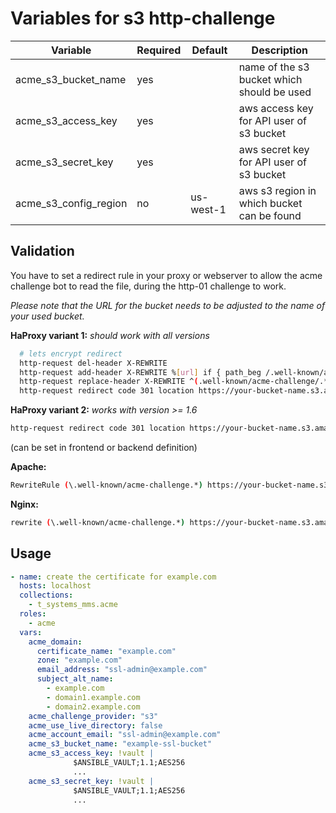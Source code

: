 # Variables for s3 http-challenge

| Variable              | Required | Default   | Description
|-----------------------|----------|-----------|------------
| acme_s3_bucket_name   | yes      |           | name of the s3 bucket which should be used
| acme_s3_access_key    | yes      |           | aws access key for API user of s3 bucket
| acme_s3_secret_key    | yes      |           | aws secret key for API user of s3 bucket
| acme_s3_config_region | no       | us-west-1 | aws s3 region in which bucket can be found

## Validation

You have to set a redirect rule in your proxy or webserver to allow the acme challenge bot to read the file, during the http-01 challenge to work.

*Please note that the URL for the bucket needs to be adjusted to the name of your used bucket.*

**HaProxy variant 1:**
*should work with all versions*

```bash
  # lets encrypt redirect
  http-request del-header X-REWRITE
  http-request add-header X-REWRITE %[url] if { path_beg /.well-known/acme-challenge }
  http-request replace-header X-REWRITE ^(.well-known/acme-challenge/.*)?$ /\1 if { hdr_cnt(X-REWRITE) gt 0 }
  http-request redirect code 301 location https://your-bucket-name.s3.amazonaws.com%[hdr(X-REWRITE)] if { hdr_cnt(X-REWRITE) gt 0 }
```

**HaProxy variant 2:**
*works with version >= 1.6*

```bash
http-request redirect code 301 location https://your-bucket-name.s3.amazonaws.com%[url,regsub(^/.well-known/acme-challenge,/.well-known/acme-challenge,)] if { path_beg /.well-known/acme-challenge }
```

(can be set in frontend or backend definition)

**Apache:**

```bash
RewriteRule (\.well-known/acme-challenge.*) https://your-bucket-name.s3.amazonaws.com/$1
```

**Nginx:**

```bash
rewrite (\.well-known/acme-challenge.*) https://your-bucket-name.s3.amazonaws.com/$1
```

## Usage

```yaml
- name: create the certificate for example.com
  hosts: localhost
  collections:
    - t_systems_mms.acme
  roles:
    - acme
  vars:
    acme_domain:
      certificate_name: "example.com"
      zone: "example.com"
      email_address: "ssl-admin@example.com"
      subject_alt_name:
        - example.com
        - domain1.example.com
        - domain2.example.com
    acme_challenge_provider: "s3"
    acme_use_live_directory: false
    acme_account_email: "ssl-admin@example.com"
    acme_s3_bucket_name: "example-ssl-bucket"
    acme_s3_access_key: !vault |
              $ANSIBLE_VAULT;1.1;AES256
              ...
    acme_s3_secret_key: !vault |
              $ANSIBLE_VAULT;1.1;AES256
              ...
```

